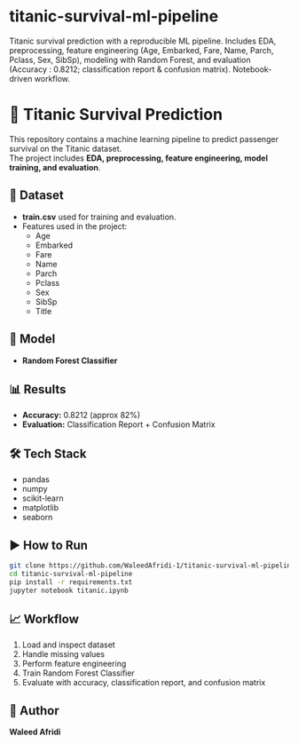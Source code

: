 # titanic-survival-ml-pipeline
Titanic survival prediction with a reproducible ML pipeline. Includes EDA, preprocessing, feature engineering (Age, Embarked, Fare, Name, Parch, Pclass, Sex, SibSp), modeling with Random Forest, and evaluation (Accuracy : 0.8212; classification report &amp; confusion matrix). Notebook-driven workflow.



# 🚢 Titanic Survival Prediction

This repository contains a machine learning pipeline to predict passenger survival on the Titanic dataset.  
The project includes **EDA, preprocessing, feature engineering, model training, and evaluation**.

## 📌 Dataset
- **train.csv** used for training and evaluation.
- Features used in the project:
  - Age
  - Embarked
  - Fare
  - Name
  - Parch
  - Pclass
  - Sex
  - SibSp
  - Title

## 🧠 Model
- **Random Forest Classifier**

## 📊 Results
- **Accuracy:** 0.8212 (approx 82%)  
- **Evaluation:** Classification Report + Confusion Matrix

## 🛠️ Tech Stack
- pandas  
- numpy  
- scikit-learn  
- matplotlib  
- seaborn  

## ▶️ How to Run
```bash
git clone https://github.com/WaleedAfridi-1/titanic-survival-ml-pipeline.git
cd titanic-survival-ml-pipeline
pip install -r requirements.txt
jupyter notebook titanic.ipynb
```

## 📈 Workflow
1. Load and inspect dataset
2. Handle missing values
3. Perform feature engineering
4. Train Random Forest Classifier
5. Evaluate with accuracy, classification report, and confusion matrix

## 👤 Author
**Waleed Afridi**
